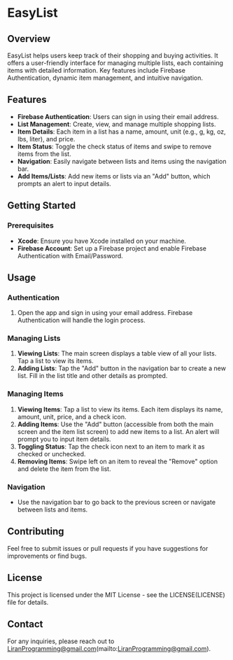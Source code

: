 # EasyList

## Overview

EasyList helps users keep track of their shopping and buying activities. It offers a user-friendly interface for managing multiple lists, each containing items with detailed information. Key features include Firebase Authentication, dynamic item management, and intuitive navigation.

## Features

- **Firebase Authentication**: Users can sign in using their email address.
- **List Management**: Create, view, and manage multiple shopping lists.
- **Item Details**: Each item in a list has a name, amount, unit \(e.g., g, kg, oz, lbs, liter\), and price.
- **Item Status**: Toggle the check status of items and swipe to remove items from the list.
- **Navigation**: Easily navigate between lists and items using the navigation bar.
- **Add Items/Lists**: Add new items or lists via an "Add" button, which prompts an alert to input details.

## Getting Started

### Prerequisites

- **Xcode**: Ensure you have Xcode installed on your machine.
- **Firebase Account**: Set up a Firebase project and enable Firebase Authentication with Email/Password.

## Usage

### Authentication

1. Open the app and sign in using your email address. Firebase Authentication will handle the login process.

### Managing Lists

1. **Viewing Lists**: The main screen displays a table view of all your lists. Tap a list to view its items.
2. **Adding Lists**: Tap the "Add" button in the navigation bar to create a new list. Fill in the list title and other details as prompted.

### Managing Items

1. **Viewing Items**: Tap a list to view its items. Each item displays its name, amount, unit, price, and a check icon.
2. **Adding Items**: Use the "Add" button \(accessible from both the main screen and the item list screen\) to add new items to a list. An alert will prompt you to input item details.
3. **Toggling Status**: Tap the check icon next to an item to mark it as checked or unchecked.
4. **Removing Items**: Swipe left on an item to reveal the "Remove" option and delete the item from the list.

### Navigation

- Use the navigation bar to go back to the previous screen or navigate between lists and items.

## Contributing

Feel free to submit issues or pull requests if you have suggestions for improvements or find bugs.

## License

This project is licensed under the MIT License - see the LICENSE(LICENSE) file for details.

## Contact

For any inquiries, please reach out to LiranProgramming@gmail.com(mailto:LiranProgramming@gmail.com).
